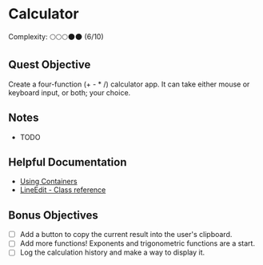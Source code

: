 # Calculator

Complexity: 🌕🌕🌕🌑🌑 (6/10)

## Quest Objective

Create a four-function (+ - * /) calculator app.
It can take either mouse or keyboard input, or both; your choice.

## Notes

- TODO

## Helpful Documentation

- [Using Containers](https://docs.godotengine.org/en/stable/tutorials/ui/gui_containers.html)
- [LineEdit - Class reference](https://docs.godotengine.org/en/stable/classes/class_lineedit.html#class-lineedit)

## Bonus Objectives

- [ ] Add a button to copy the current result into the user's clipboard.
- [ ] Add more functions! Exponents and trigonometric functions are a start.
- [ ] Log the calculation history and make a way to display it.
